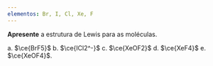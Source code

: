 ```yaml
---
elementos: Br, I, Cl, Xe, F
---
```


**Apresente** a estrutura de Lewis para as moléculas.

a. $\ce{BrF5}$
b. $\ce{ICl2^-}$
c. $\ce{XeOF2}$
d. $\ce{XeF4}$
e. $\ce{XeOF4}$.

